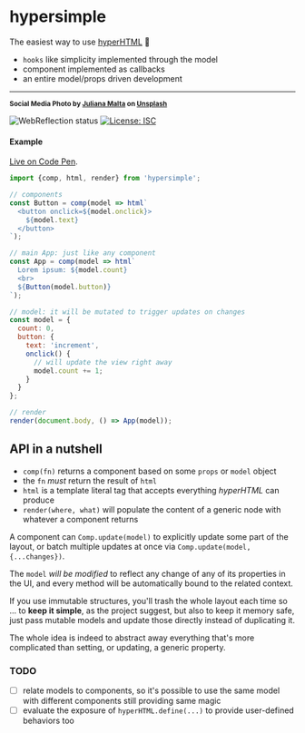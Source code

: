 # hypersimple

The easiest way to use [hyperHTML](https://github.com/WebReflection/hyperHTML#readme) 🦄

  * `hooks` like simplicity implemented through the model
  * component implemented as callbacks
  * an entire model/props driven development

- - -
<sup>**Social Media Photo by [Juliana Malta](https://unsplash.com/@julianamalta) on [Unsplash](https://unsplash.com/)**</sup>

![WebReflection status](https://offline.report/status/webreflection.svg) [![License: ISC](https://img.shields.io/badge/License-ISC-yellow.svg)](https://opensource.org/licenses/ISC)


#### Example

[Live on Code Pen](https://codepen.io/WebReflection/pen/RXaWyR?editors=0010).

```js
import {comp, html, render} from 'hypersimple';

// components
const Button = comp(model => html`
  <button onclick=${model.onclick}>
    ${model.text}
  </button>
`);

// main App: just like any component
const App = comp(model => html`
  Lorem ipsum: ${model.count}
  <br>
  ${Button(model.button)}
`);

// model: it will be mutated to trigger updates on changes
const model = {
  count: 0,
  button: {
    text: 'increment',
    onclick() {
      // will update the view right away
      model.count += 1;
    }
  }
};

// render
render(document.body, () => App(model));
```

## API in a nutshell

  * `comp(fn)` returns a component based on some `props` or `model` object
  * the `fn` _must_ return the result of `html`
  * `html` is a template literal tag that accepts everything _hyperHTML_ can produce
  * `render(where, what)` will populate the content of a generic node with whatever a component returns

A component can `Comp.update(model)` to explicitly update some part of the layout, or batch multiple updates at once via `Comp.update(model, {...changes})`.

The `model` _will be modified_ to reflect any change of any of its properties in the UI, and every method will be automatically bound to the related context.

If you use immutable structures, you'll trash the whole layout each time so ... to **keep it simple**, as the project suggest, but also to keep it memory safe, just pass mutable models and update those directly instead of duplicating it.

The whole idea is indeed to abstract away everything that's more complicated than setting, or updating, a generic property.

### TODO

- [ ] relate models to components, so it's possible to use the same model with different components still providing same magic
- [ ] evaluate the exposure of `hyperHTML.define(...)` to provide user-defined behaviors too
